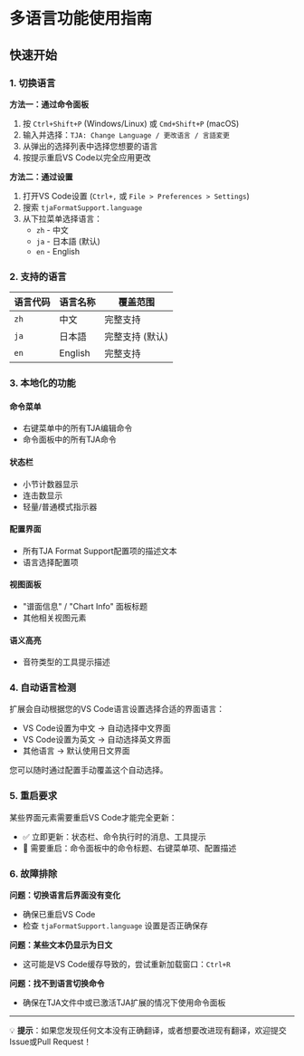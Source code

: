 # 多语言功能使用指南

## 快速开始

### 1. 切换语言

**方法一：通过命令面板**
1. 按 `Ctrl+Shift+P` (Windows/Linux) 或 `Cmd+Shift+P` (macOS)
2. 输入并选择：`TJA: Change Language / 更改语言 / 言語変更`
3. 从弹出的选择列表中选择您想要的语言
4. 按提示重启VS Code以完全应用更改

**方法二：通过设置**
1. 打开VS Code设置 (`Ctrl+,` 或 `File > Preferences > Settings`)
2. 搜索 `tjaFormatSupport.language`
3. 从下拉菜单选择语言：
   - `zh` - 中文
   - `ja` - 日本語 (默认)
   - `en` - English

### 2. 支持的语言

| 语言代码 | 语言名称 | 覆盖范围 |
|---------|----------|----------|
| `zh` | 中文 | 完整支持 |
| `ja` | 日本語 | 完整支持 (默认) |
| `en` | English | 完整支持 |

### 3. 本地化的功能

#### 命令菜单
- 右键菜单中的所有TJA编辑命令
- 命令面板中的所有TJA命令

#### 状态栏
- 小节计数器显示
- 连击数显示  
- 轻量/普通模式指示器

#### 配置界面
- 所有TJA Format Support配置项的描述文本
- 语言选择配置项

#### 视图面板
- "谱面信息" / "Chart Info" 面板标题
- 其他相关视图元素

#### 语义高亮
- 音符类型的工具提示描述

### 4. 自动语言检测

扩展会自动根据您的VS Code语言设置选择合适的界面语言：

- VS Code设置为中文 → 自动选择中文界面
- VS Code设置为英文 → 自动选择英文界面  
- 其他语言 → 默认使用日文界面

您可以随时通过配置手动覆盖这个自动选择。

### 5. 重启要求

某些界面元素需要重启VS Code才能完全更新：
- ✅ 立即更新：状态栏、命令执行时的消息、工具提示
- 🔄 需要重启：命令面板中的命令标题、右键菜单项、配置描述

### 6. 故障排除

**问题：切换语言后界面没有变化**
- 确保已重启VS Code
- 检查 `tjaFormatSupport.language` 设置是否正确保存

**问题：某些文本仍显示为日文**
- 这可能是VS Code缓存导致的，尝试重新加载窗口：`Ctrl+R`

**问题：找不到语言切换命令**
- 确保在TJA文件中或已激活TJA扩展的情况下使用命令面板

---

💡 **提示**：如果您发现任何文本没有正确翻译，或者想要改进现有翻译，欢迎提交Issue或Pull Request！

